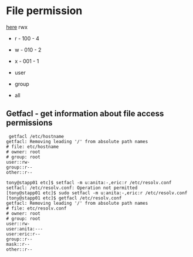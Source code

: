 # File permission
[here](https://www.guru99.com/file-permissions.html)
rwx
* r - 100 - 4
* w - 010 - 2
* x - 001 - 1

* user
* group
* all 

## Getfacl - get information about file access permissions
```
 getfacl /etc/hostname
getfacl: Removing leading '/' from absolute path names
# file: etc/hostname
# owner: root
# group: root
user::rw-
group::r--
other::r--
```
```
tony@stapp01 etc]$ setfacl -m u:anita:-,eric:r /etc/resolv.conf 
setfacl: /etc/resolv.conf: Operation not permitted
[tony@stapp01 etc]$ sudo setfacl -m u:anita:-,eric:r /etc/resolv.conf 
[tony@stapp01 etc]$ getfacl /etc/resolv.conf
getfacl: Removing leading '/' from absolute path names
# file: etc/resolv.conf
# owner: root
# group: root
user::rw-
user:anita:---
user:eric:r--
group::r--
mask::r--
other::r--
```
